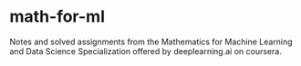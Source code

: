 # math-for-ml
Notes and solved assignments from the Mathematics for Machine Learning and Data Science Specialization offered by deeplearning.ai on coursera.
